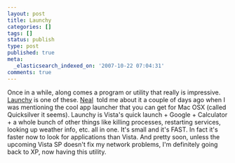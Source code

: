 ```yaml
---
layout: post
title: Launchy
categories: []
tags: []
status: publish
type: post
published: true
meta:
  _elasticsearch_indexed_on: '2007-10-22 07:04:31'
comments: true
---
```

<p>Once in a while, along comes a program or utility that really is impressive. <a href="http://www.launchy.net/">Launchy</a> is one of these. <a href="http://www.nealford.com">Neal</a>&#160; told me about it a couple of days ago when I was mentioning the cool app launcher that you can get for Mac OSX (called Quicksilver it seems). Launchy is Vista's quick launch + Google + Calculator + a whole bunch of other things like killing processes, restarting services, looking up weather info, etc. all in one. It's small and it's FAST. In fact it's faster now to look for applications than Vista. And pretty soon, unless the upcoming Vista SP doesn't fix my network problems, I'm definitely going back to XP, now having this utility. </p>
